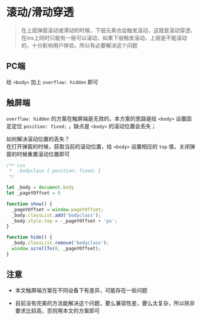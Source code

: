 # 滚动/滑动穿透

> 在上层弹窗滚动或滑动的时候，下层元素也会触发滚动，这就是滚动穿透，在ios上同时只能有一层可以滚动，如果下层触发滚动，上层是不能滚动的，十分影响用户体验，所以有必要解决这个问题

## PC端
给 `<body>` 加上 `overflow: hidden` 即可


## 触屏端

`overflow: hidden` 的方案在触屏端是无效的，本方案的思路是给 `<body>` 设置固定定位 `position: fixed;` ，缺点是 `<body>` 的滚动位置会丢失；  

如何解决滚动位置的丢失？  
在打开弹窗的时候，获取当前的滚动位置，给 `<body>` 设置相应的 `top` 值，关闭弹窗的时候重置滚动位置即可

```javascript
/** css
 *  .bodyclass { position: fixed; }
 */

let _body = document.body
let _pageYOffset = 0

function show() {
  _pageYOffset = window.pageYOffset;
  _body.classList.add('bodyclass');
  _body.style.top = -_pageYOffset + 'px';
}

function hide() {
  _body.classList.remove('bodyclass');
  window.scrollTo(0, _pageYOffset);
}
```

## 注意

- 本文触屏端方案在不同设备下有差异，可能存在一些问题

- 目前没有完美的方法能解决这个问题，要么兼容性差，要么太复杂，所以除非要求比较高，否则用本文的方案即可